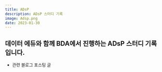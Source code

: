 ```yaml
---
title: ADsP
description: ADsP 스터디 기록 
image: Adsp.png
date: 2023-01-30
---
```

## 데이터 에듀와 함께 BDA에서 진행하는 ADsP 스터디 기록입니다.
- 관련 블로그 포스팅 글

